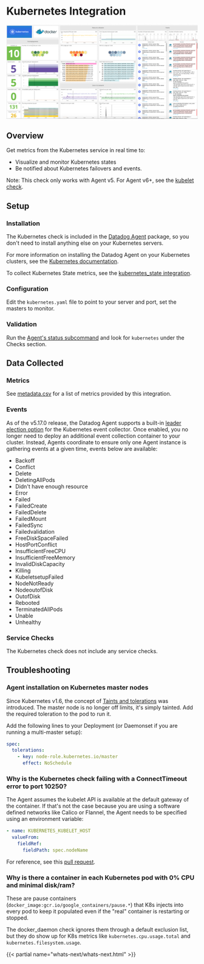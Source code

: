 # Kubernetes Integration

![Kubernetes Dashboard][1]

## Overview

Get metrics from the Kubernetes service in real time to:

- Visualize and monitor Kubernetes states
- Be notified about Kubernetes failovers and events.

Note: This check only works with Agent v5. For Agent v6+, see the [kubelet check][2].

## Setup

### Installation

The Kubernetes check is included in the [Datadog Agent][3] package, so you don't need to install anything else on your Kubernetes servers.

For more information on installing the Datadog Agent on your Kubernetes clusters, see the [Kubernetes documentation][4].

To collect Kubernetes State metrics, see the [kubernetes_state integration][5].

### Configuration

Edit the `kubernetes.yaml` file to point to your server and port, set the masters to monitor.

### Validation

Run the [Agent's status subcommand][6] and look for `kubernetes` under the Checks section.

## Data Collected

### Metrics

See [metadata.csv][7] for a list of metrics provided by this integration.

### Events

As of the v5.17.0 release, the Datadog Agent supports a built-in [leader election option](#gathering-kubernetes-events) for the Kubernetes event collector. Once enabled, you no longer need to deploy an additional event collection container to your cluster. Instead, Agents coordinate to ensure only one Agent instance is gathering events at a given time, events below are available:

- Backoff
- Conflict
- Delete
- DeletingAllPods
- Didn't have enough resource
- Error
- Failed
- FailedCreate
- FailedDelete
- FailedMount
- FailedSync
- Failedvalidation
- FreeDiskSpaceFailed
- HostPortConflict
- InsufficientFreeCPU
- InsufficientFreeMemory
- InvalidDiskCapacity
- Killing
- KubeletsetupFailed
- NodeNotReady
- NodeoutofDisk
- OutofDisk
- Rebooted
- TerminatedAllPods
- Unable
- Unhealthy

### Service Checks

The Kubernetes check does not include any service checks.

## Troubleshooting

### Agent installation on Kubernetes master nodes

Since Kubernetes v1.6, the concept of [Taints and tolerations][8] was introduced. The master node is no longer off limits, it's simply tainted. Add the required toleration to the pod to run it.

Add the following lines to your Deployment (or Daemonset if you are running a multi-master setup):

```yaml
spec:
  tolerations:
    - key: node-role.kubernetes.io/master
      effect: NoSchedule
```

### Why is the Kubernetes check failing with a ConnectTimeout error to port 10250?

The Agent assumes the kubelet API is available at the default gateway of the container. If that's not the case because you are using a software defined networks like Calico or Flannel, the Agent needs to be specified using an environment variable:

```yaml
- name: KUBERNETES_KUBELET_HOST
  valueFrom:
    fieldRef:
      fieldPath: spec.nodeName
```

For reference, see this [pull request][9].

### Why is there a container in each Kubernetes pod with 0% CPU and minimal disk/ram?

These are pause containers (`docker_image:gcr.io/google_containers/pause.*`) that K8s injects into every pod to keep it populated even if the "real" container is restarting or stopped.

The docker_daemon check ignores them through a default exclusion list, but they do show up for K8s metrics like `kubernetes.cpu.usage.total` and `kubernetes.filesystem.usage`.

{{< partial name="whats-next/whats-next.html" >}}

[1]: https://raw.githubusercontent.com/DataDog/integrations-core/master/kubernetes/images/kubernetes_dashboard.png
[2]: https://docs.datadoghq.com/integrations/kubelet
[3]: https://app.datadoghq.com/account/settings/agent/latest
[4]: https://docs.datadoghq.com/agent/kubernetes/
[5]: https://docs.datadoghq.com/integrations/kubernetes/#kubernetes-state-metrics
[6]: https://docs.datadoghq.com/agent/guide/agent-commands/#agent-status-and-information
[7]: https://github.com/DataDog/integrations-core/blob/master/kubernetes/metadata.csv
[8]: https://blog.kubernetes.io/2017/03/advanced-scheduling-in-kubernetes.html
[9]: https://github.com/DataDog/dd-agent/pull/3051
[10]: https://www.datadoghq.com/blog/monitoring-kubernetes-era
